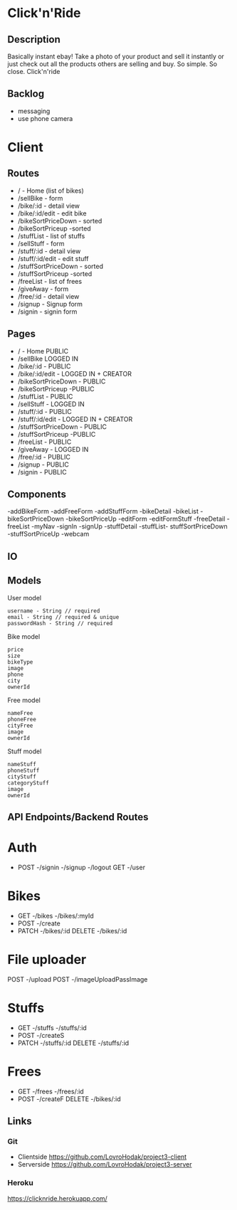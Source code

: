 # Click'n'Ride
## Description
Basically instant ebay! 
Take a photo of your product and sell it instantly or just check out all the products others are selling and buy. 
So simple. So close. Click'n'ride
## Backlog
- messaging
- use phone camera
  
# Client
## Routes
- / - Home (list of bikes)
- /sellBike - form
- /bike/:id - detail view
- /bike/:id/edit - edit bike
- /bikeSortPriceDown - sorted
- /bikeSortPriceup -sorted
- /stuffList - list of stuffs
- /sellStuff - form
- /stuff/:id - detail view
- /stuff/:id/edit - edit stuff
- /stuffSortPriceDown - sorted
- /stuffSortPriceup -sorted
- /freeList - list of frees
- /giveAway - form
- /free/:id - detail view
- /signup - Signup form
- /signin - signin form

## Pages
- / - Home  PUBLIC
- /sellBike LOGGED IN
- /bike/:id - PUBLIC
- /bike/:id/edit - LOGGED IN + CREATOR
- /bikeSortPriceDown - PUBLIC
- /bikeSortPriceup -PUBLIC
- /stuffList - PUBLIC
- /sellStuff - LOGGED IN
- /stuff/:id - PUBLIC
- /stuff/:id/edit - LOGGED IN + CREATOR
- /stuffSortPriceDown - PUBLIC
- /stuffSortPriceup -PUBLIC
- /freeList - PUBLIC
- /giveAway - LOGGED IN
- /free/:id - PUBLIC
- /signup - PUBLIC
- /signin - PUBLIC
## Components
-addBikeForm
-addFreeForm
-addStuffForm
-bikeDetail
-bikeList
-bikeSortPriceDown
-bikeSortPriceUp
-editForm
-editFormStuff
-freeDetail
-freeList
-myNav
-signIn
-signUp
-stuffDetail
-stuffList-
stuffSortPriceDown
-stuffSortPriceUp
-webcam

## IO

## Models
User model
```
username - String // required
email - String // required & unique
passwordHash - String // required

```
Bike model
```
price
size
bikeType
image
phone
city
ownerId
```
Free model
```
nameFree
phoneFree
cityFree
image
ownerId
```
Stuff model
```
nameStuff
phoneStuff
cityStuff
categoryStuff
image
ownerId
```

## API Endpoints/Backend Routes
# Auth
- POST
-/signin
-/signup
-/logout
GET
-/user

# Bikes
- GET 
-/bikes
-/bikes/:myId
- POST
-/create
- PATCH 
-/bikes/:id
DELETE
-/bikes/:id
# File uploader 
POST
-/upload
POST
-/imageUploadPassImage
# Stuffs
- GET 
-/stuffs
-/stuffs/:id
- POST
-/createS
- PATCH 
-/stuffs/:id
DELETE
-/stuffs/:id
# Frees
- GET 
-/frees
-/frees/:id
- POST
-/createF
DELETE
-/bikes/:id
## Links

### Git
- Clientside
  https://github.com/LovroHodak/project3-client
- Serverside
  https://github.com/LovroHodak/project3-server

### Heroku
https://clicknride.herokuapp.com/
